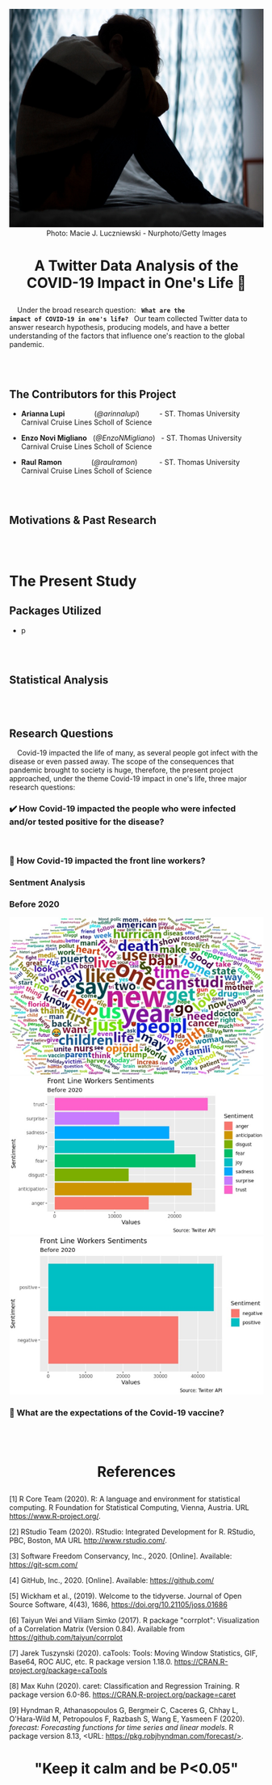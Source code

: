 
<p align="center">
  <img width="792" height="432" src="https://raw.githubusercontent.com/EnzoNMigliano/A_Twitter_Data_Analysis_of_the_COVID19_Impact_in_ones_life/main/Images/Main%20Picture%20option%20two.jpg">
  <br/>
Photo: Macie J. Luczniewski - Nurphoto/Getty Images
</p>
<h1>
<p align="center">
A Twitter Data Analysis of the COVID-19 Impact in One's Life 🦠
</p>
</h1>

&nbsp; &nbsp; Under the broad research question: <code> **What are the impact of COVID-19 in one's life?** </code> Our team collected Twitter data to answer research hypothesis, producing models, and have a better understanding of the factors that influence one's reaction to the global pandemic.

 <br/>
 <br/>

## The Contributors for this Project

 - **Arianna Lupi** &ensp; &nbsp; &nbsp; &nbsp; &nbsp; &nbsp; &nbsp;(*@arinnalupi*) &nbsp; &nbsp; &nbsp; &nbsp; &nbsp;- ST. Thomas University Carnival Cruise Lines Scholl of Science
 
 - **Enzo Novi Migliano** &nbsp; (*@EnzoNMigliano*) &nbsp; - ST. Thomas University Carnival Cruise Lines Scholl of Science
 
 - **Raul Ramon** &ensp; &nbsp; &nbsp; &nbsp; &nbsp; &nbsp; &nbsp;(*@raulramon*) &nbsp; &nbsp; &nbsp; &nbsp; &nbsp; - ST. Thomas University Carnival Cruise Lines Scholl of Science
 
 <br/>
 <br/>
 
 
 ## Motivations & Past Research
 
 <br/>
 <br/>
 
 # The Present Study
 ## Packages Utilized
 
 - p
 
 <br/>
 <br/>
 
 ## Statistical Analysis 
 
 <br/>
 <br/>
 
 ## Research Questions
&nbsp; &nbsp; Covid-19 impacted the life of many, as several people got infect with the disease or even passed away. The scope of the consequences that pandemic brought to society is huge, therefore, the present project approached, under the theme Covid-19 impact in one's life, three major research questions:
  
  
### :heavy_check_mark: How Covid-19 impacted the people who were infected and/or tested positive for the disease?


 <br/>

### :hospital: How Covid-19 impacted the front line workers?

### Sentment Analysis


### Before 2020

<img src = "https://raw.githubusercontent.com/EnzoNMigliano/A_Twitter_Data_Analysis_of_the_COVID19_Impact_in_ones_life/main/Images/Front%20Line%20Workers%20Before%202020%20-%20Word%20Cloud.jpeg">

<img src = "https://raw.githubusercontent.com/EnzoNMigliano/A_Twitter_Data_Analysis_of_the_COVID19_Impact_in_ones_life/main/Images/Front%20Line%20Workers%20Before%202020%20-%20Sentment%20Frequency.jpeg">

<img src = "https://raw.githubusercontent.com/EnzoNMigliano/A_Twitter_Data_Analysis_of_the_COVID19_Impact_in_ones_life/main/Images/Front%20Line%20Workers%20Before%202020%20-%20Sentment%20Category.jpeg">
 <br/>

### :syringe: What are the expectations of the Covid-19 vaccine?


 <br/>
 <br/>
 

 
</p>
<h1>
<p align="center">
References 
</p>
</h1>

[1]  R Core Team (2020). R: A language and
  environment for statistical computing. R
  Foundation for Statistical Computing,
  Vienna, Austria. URL
  https://www.R-project.org/.
  
[2] RStudio Team (2020). RStudio: Integrated           Development for R. RStudio, PBC, Boston, MA URL      http://www.rstudio.com/.

[3] Software Freedom Conservancy, Inc., 2020. [Online]. Available: https://git-scm.com/

[4] GitHub, Inc., 2020. [Online]. Available: https://github.com/

[5] Wickham et al., (2019). Welcome to the
  tidyverse. Journal of Open Source
  Software, 4(43), 1686,
  https://doi.org/10.21105/joss.01686

[6] Taiyun Wei and Viliam Simko (2017). R
  package "corrplot": Visualization of a
  Correlation Matrix (Version 0.84).
  Available from
  https://github.com/taiyun/corrplot


[7] Jarek Tuszynski (2020). caTools: Tools:
  Moving Window Statistics, GIF, Base64,
  ROC AUC, etc. R package version 1.18.0.
  https://CRAN.R-project.org/package=caTools

[8] Max Kuhn (2020). caret: Classification
  and Regression Training. R package
  version 6.0-86.
  https://CRAN.R-project.org/package=caret


[9] Hyndman R, Athanasopoulos G, Bergmeir C,
  Caceres G, Chhay L, O'Hara-Wild M,
  Petropoulos F, Razbash S, Wang E, Yasmeen F
  (2020). _forecast: Forecasting functions
  for time series and linear models_. R
  package version 8.13, <URL:
  https://pkg.robjhyndman.com/forecast/>.
  
  
  
  
</p>
<h1>
<p align="center">
"Keep it calm and be P<0.05" 
</h1>
</p>


